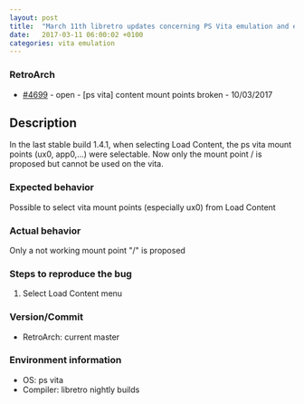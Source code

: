 ```yaml
---
layout: post
title:  "March 11th libretro updates concerning PS Vita emulation and emulators"
date:   2017-03-11 06:00:02 +0100
categories: vita emulation
---
```


### RetroArch
- [#4699](https://github.com/libretro/RetroArch/issues/4699) - open - [ps vita] content mount points broken - 10/03/2017

## Description

In the last stable build 1.4.1, when selecting Load Content, the ps vita mount points (ux0, app0,...) were selectable. Now only the mount point / is proposed but cannot be used on the vita.

### Expected behavior

Possible to select vita mount points (especially ux0) from Load Content

### Actual behavior

Only a not working mount point "/" is proposed

### Steps to reproduce the bug

1. Select Load Content menu

### Version/Commit

- RetroArch: current master

### Environment information

- OS: ps vita
- Compiler: libretro nightly builds


